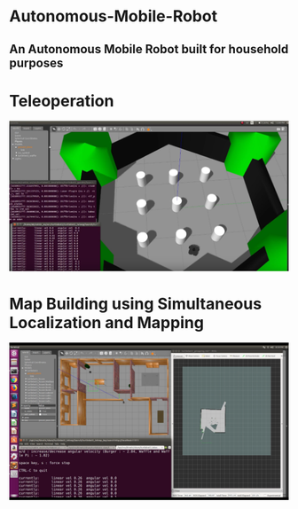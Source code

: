 # Autonomous-Mobile-Robot
## An Autonomous Mobile Robot built for household purposes

# Teleoperation
![alt text](https://github.com/pvrohin/Autonomous-Mobile-Robot/blob/master/Screenshot%202021-03-02%2016.55.58_cropped.png)

# Map Building using Simultaneous Localization and Mapping
![alt text](https://github.com/pvrohin/Autonomous-Mobile-Robot/blob/master/SLAM_simulation.png)
